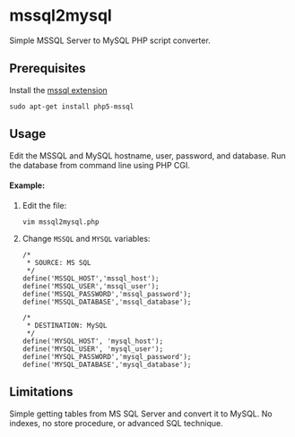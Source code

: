 # mssql2mysql #

Simple MSSQL Server to MySQL PHP script converter.

## Prerequisites ##

Install the [mssql extension](http://php.net/manual/en/book.mssql.php)

`sudo apt-get install php5-mssql`

## Usage ##

Edit the MSSQL and MySQL hostname, user, password, and database. Run the database from command line using PHP CGI.

#### Example:

1. Edit the file:

    `vim mssql2mysql.php`

2. Change `MSSQL` and `MYSQL` variables:

    ```
    /*
     * SOURCE: MS SQL
     */
    define('MSSQL_HOST','mssql_host');
    define('MSSQL_USER','mssql_user');
    define('MSSQL_PASSWORD','mssql_password');
    define('MSSQL_DATABASE','mssql_database');

    /*
     * DESTINATION: MySQL
     */
    define('MYSQL_HOST', 'mysql_host');
    define('MYSQL_USER', 'mysql_user');
    define('MYSQL_PASSWORD','mysql_password');
    define('MYSQL_DATABASE','mysql_database');
    ```

## Limitations ##

Simple getting tables from MS SQL Server and convert it to MySQL. No indexes, no store procedure, or advanced SQL technique.
